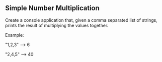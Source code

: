 ## Simple Number Multiplication

Create a console application that, given a comma separated list of strings, prints the result of multiplying the values together. 

Example:

"1,2,3" --> 6

"2,4,5" --> 40
